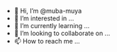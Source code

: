 - 👋 Hi, I’m @muba-muya
- 👀 I’m interested in ...
- 🌱 I’m currently learning ...
- 💞️ I’m looking to collaborate on ...
- 📫 How to reach me ...

<!---
muba-muya/muba-muya is a ✨ special ✨ repository because its `README.md` (this file) appears on your GitHub profile.
You can click the Preview link to take a look at your changes.
--->
